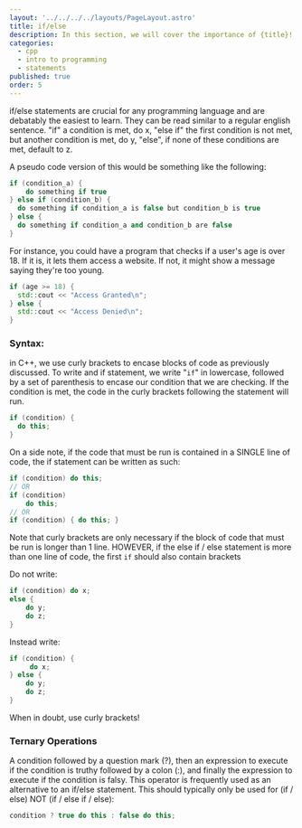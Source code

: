 ```yaml
---
layout: '../../../../layouts/PageLayout.astro'
title: if/else
description: In this section, we will cover the importance of {title}!
categories:
  - cpp
  - intro to programming
  - statements
published: true
order: 5
---
```

if/else statements are crucial for any programming language and are debatably the easiest to learn. They can be read similar to a regular english sentence. "if" a condition is met, do x, "else if" the first condition is not met, but another condition is met, do y, "else", if none of these conditions are met, default to z.

A pseudo code version of this would be something like the following:

```cpp
if (condition_a) {
	do something if true
} else if (condition_b) {
  do something if condition_a is false but condition_b is true
} else {
  do something if condition_a and condition_b are false
}
```

For instance, you could have a program that checks if a user's age is over 18. If it is, it lets them access a website. If not, it might show a message saying they're too young.

```cpp
if (age >= 18) {
  std::cout << "Access Granted\n";
} else {
  std::cout << "Access Denied\n";
}
```

### Syntax:

in C++, we use curly brackets to encase blocks of code as previously discussed. To write and if statement, we write "`if`" in lowercase, followed by a set of parenthesis to encase our condition that we are checking. If the condition is met, the code in the curly brackets following the statement will run.

```cpp
if (condition) {
  do this;
}
```

On a side note, if the code that must be run is contained in a SINGLE line of code, the if statement can be written as such:

```cpp
if (condition) do this;
// OR
if (condition)
	do this;
// OR
if (condition) { do this; }
```

Note that curly brackets are only necessary if the block of code that must be run is longer than 1 line. HOWEVER, if the else if / else statement is more than one line of code, the first `if` should also contain brackets

Do not write:

```cpp
if (condition) do x;
else {
	do y;
	do z;
}
```

Instead write:

```cpp
if (condition) {
	 do x;
} else {
	do y;
	do z;
}
```

When in doubt, use curly brackets!

### Ternary Operations

A condition followed by a question mark (?), then an expression to execute if the condition is truthy followed by a colon (:), and finally the expression to execute if the condition is falsy. This operator is frequently used as an alternative to an if/else statement. This should typically only be used for (if / else) NOT (if / else if / else):

```cpp
condition ? true do this : false do this;
```
